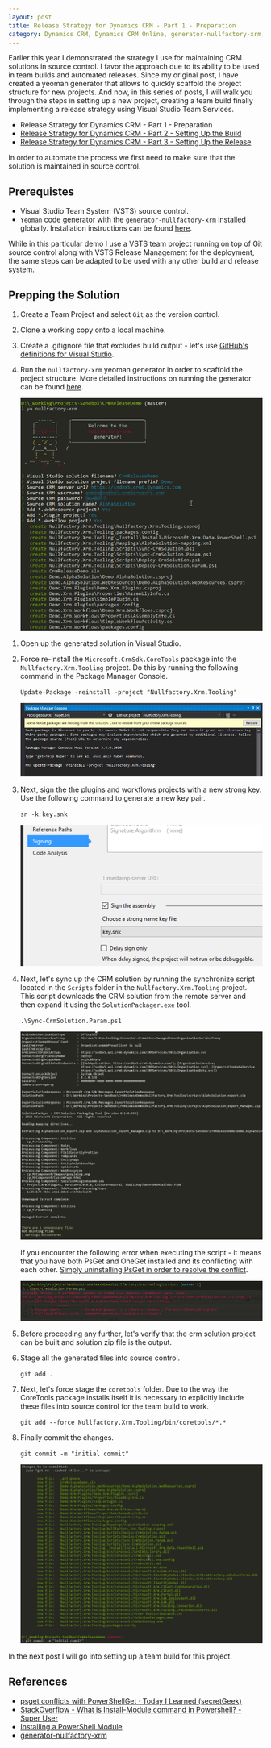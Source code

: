 ```yaml
---
layout: post
title: Release Strategy for Dynamics CRM - Part 1 - Preparation
category: Dynamics CRM, Dynamics CRM Online, generator-nullfactory-xrm, Visual Studio Team Services, Git
---
```


Earlier this year I demonstrated the strategy I use for maintaining CRM solutions in source control. I favor the approach due to its ability to be used in team builds and automated releases. Since my original post, I have created a yeoman generator that allows to quickly scaffold the project structure for new projects. And now, in this series of posts, I will walk you through the steps in setting up a new project, creating a team build finally implementing a release strategy using Visual Studio Team Services. 

- Release Strategy for Dynamics CRM - Part 1 - Preparation
- [Release Strategy for Dynamics CRM - Part 2 - Setting Up the Build](/2016/11/release-strategy-for-dynamics-crm-setting-up-the-build-part-2)
- [Release Strategy for Dynamics CRM - Part 3 - Setting Up the Release](/2016/11/release-strategy-for-dynamics-crm-setting-up-the-release-part-3/)

In order to automate the process we first need to make sure that the solution is maintained in source control. 

## Prerequistes

- Visual Studio Team System (VSTS) source control.
- `Yeoman` code generator with the `generator-nullfactory-xrm` installed globally. Installation instructions can be found [here](https://www.npmjs.com/package/generator-nullfactory-xrm).

While in this particular demo I use a VSTS team project running on top of Git source control along with VSTS Release Management for the deployment, the same steps can be adapted to be used with any other build and release system.


## Prepping the Solution

1. Create a Team Project and select `Git` as the version control.
1. Clone a working copy onto a local machine. 
1. Create a .gitignore file that excludes build output - let's use [GitHub's definitions for Visual Studio](https://github.com/github/gitignore/blob/master/VisualStudio.gitignore).
1. Run the `nullfactory-xrm` yeoman generator in order to scaffold the project structure. More detailed instructions on running the generator can be found [here](https://www.npmjs.com/package/generator-nullfactory-xrm).

	![nullfactory-xrm yo generator](/images/posts/CrmReleasePt1/10_YoGenerator.png)

<!--excerpt-->  

1. Open up the generated solution in Visual Studio.
1. Force re-install the `Microsoft.CrmSdk.CoreTools` package into the `Nullfactory.Xrm.Tooling` project. Do this by running the following command in the Package Manager Console.
	
	`Update-Package -reinstall -project "Nullfactory.Xrm.Tooling"`

	![Update-Package -reinstall](/images/posts/CrmReleasePt1/20_UpdatePackage.png)

1. Next, sign the the plugins and workflows projects with a new strong key. Use the following command to generate a new key pair.

	`sn -k key.snk`

	![Sign Assembly](/images/posts/CrmReleasePt1/30_SignAssembly.png)

1. Next, let's sync up the CRM solution by running the synchronize script located in the `Scripts` folder in the `Nullfactory.Xrm.Tooling` project. This script downloads the CRM solution from the remote server and then expand it using the `SolutionPackager.exe` tool.

	`.\Sync-CrmSolution.Param.ps1`

	![Sync-CrmSolution](/images/posts/CrmReleasePt1/40_SyncScript.png)

	If you encounter the following error when executing the script - it means that you have both PsGet and OneGet installed and its conflicting with each other. [Simply uninstalling PsGet in order to resolve the conflict](https://til.secretgeek.net/powershell/psget_conflicts_with_PowerShellGet.html).

	![Install-Module Error](/images/posts/CrmReleasePt1/50_InstallModuleError.png)

1. Before proceeding any further, let's verify that the crm solution project can be built and solution zip file is the output.

1. Stage all the generated files into source control.

	`git add .`

1. Next, let's force stage the `coretools` folder. Due to the way the CoreTools package installs itself it is necessary to explicitly include these files into source control for the team build to work.

	`git add --force Nullfactory.Xrm.Tooling/bin/coretools/*.*`

1. Finally commit the changes.

	`git commit -m "initial commit"`

	![Install-Module Error](/images/posts/CrmReleasePt1/60_GitCommit.png)

In the next post I will go into setting up a team build for this project.

## References

- [psget conflicts with PowerShellGet · Today I Learned (secretGeek)](https://til.secretgeek.net/powershell/psget_conflicts_with_PowerShellGet.html)
- [StackOverflow - What is Install-Module command in Powershell? - Super User](http://superuser.com/questions/996417/what-is-install-module-command-in-powershell)
- [Installing a PowerShell Module](https://msdn.microsoft.com/en-us/library/dd878350(v=vs.85).aspx)
- [generator-nullfactory-xrm](https://www.npmjs.com/package/generator-nullfactory-xrm)